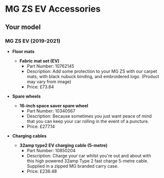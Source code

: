 # MG ZS EV Accessories

## Your model

### MG ZS EV (2019-2021)

* **Floor mats**
    * **Fabric mat set (EV)**
        * Part Number: 10762145
        * Description: Add some protection to your MG ZS with our carpet mats, with black nubuck binding, and embroidered logo. (Product may vary from image)
        * Price: £73.84

* **Spare wheels**
    * **16-inch space saver spare wheel**
        * Part Number: 10340567
        * Description: Because sometimes you just want peace of mind that you can keep your car rolling in the event of a puncture.
        * Price: £277.14

* **Charging cables**
    * **32amp type2 EV charging cable (5-metre)**
        * Part Number: 10850204
        * Description: Charge your car whilst you're out and about with this high powered 32amp Type 2 fast charge 5-metre cable. Supplied in a zipped MG branded carry case.
        * Price: £236.48